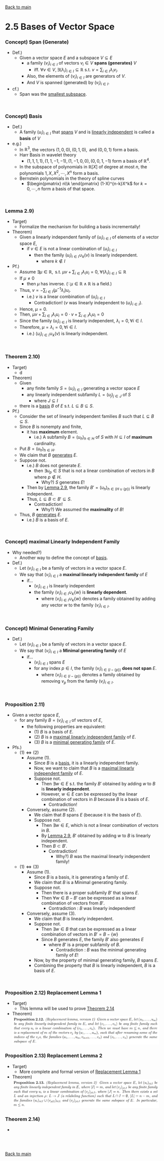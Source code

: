[Back to main](../../main.md)

# 2.5 Bases of Vector Space
### Concept) Span (Generate)
- Def.)
  - Given a vector space $`E`$ and a subspace $`V \subseteq E`$ 
    - a family $`(v_i)_{i\in I}`$ of vectors $`v_i \in V`$ **spans (generates)** $`V`$
      - iff. $`\displaystyle \forall v\in V, \exists (\lambda_i)_{i\in I} \subseteq \mathbb{R} \textrm{ s.t. } v = \sum_{i\in I} \lambda_i v_i`$.
    - Also, the elements of $`(v_i)_{i\in I}`$ are generators of $`V`$.
    - And $`V`$ is spanned (generated) by $`(v_i)_{i\in I}`$.
- cf.)
  - Span was the [smallest subspace](04.md#prop-28-smallest-subspace-is-span).

<br>

### Concept) Basis
- Def.)
  - A family $`(u_i)_{i\in I}`$ that [spans](#concept-span-generate) $`V`$ and is [linearly independent](04.md#concept-linear-independence) is called a **basis** of $`V`$
- e.g.)
  - In $`\mathbb{R}^3`$, the vectors $`(1,0,0), (0,1,0), \textrm{ and } (0,0,1)`$ form a basis.
  - Harr Basis in wavelet theory
    - $`(1,1,1,1), (1,1,-1,-1), (1,-1,0,0), (0,0,1,-1)`$ form a basis of $`\mathbb{R}^4`$.
  - In the subspace of polynomials in $`\mathbb{R}[X]`$ of degree at most $`n`$, the polynomials $`1, X, X^2, \cdots, X^n`$ form a basis.
  - Bernstein polynomials in the theory of spline curves
    - $`\begin{pmatrix} n\\k \end{pmatrix} (1-X)^{n-k}X^k`$ for $`k=0, \cdots, n`$ form a basis of that space.

<br>

### Lemma 2.9)
- Target)
  - Formalize the mechanism for building a basis incrementally!
- Theorem)
  - Given a linearly independent family of $`(u_i)_{i\in I}`$ of elements of a vector space $`E`$,
    - if $`v\in E`$ is not a linear combination of $`(u_i)_{i\in I}`$
      - then the family $`\displaystyle (u_i)_{i\in I} \cup_k (v)`$ is linearly independent.
        - where $`k \notin I`$
- Pf.)
  - Assume $`\displaystyle \exists \mu \in \mathbb{R}, \textrm{ s.t. } \mu v + \sum_{i\in I} \lambda_i u_i = 0,  \;\forall (\lambda_i)_{i\in I} \subseteq \mathbb{R}`$
  - If $`\mu \ne 0`$
    - then $`\mu`$ has inverse. $`(\because \mu \in \mathbb{R} \wedge \mathbb{R} \textrm{ is a field.})`$
  - Thus, $`\displaystyle v = - \sum_{i\in I} (\mu^{-1}\lambda_i) u_i`$.
    - i.e.) $`v`$ is a linear combination of $`(u_i)_{i\in I}`$
      - Contradiction! ($`v`$ was linearly independent to $`(u_i)_{i\in I}`$).
  - Hence, $`\mu = 0`$.
  - Then, $`\displaystyle \mu v + \sum_{i\in I} \lambda_i u_i = 0\cdot v + \sum_{i\in I} \lambda_i u_i = 0`$
  - Since the family $`(u_i)_{i\in I}`$ is linearly independent, $`\lambda_i = 0, \forall i\in I`$.
  - Therefore, $`\mu = \lambda_i = 0, \forall i\in I`$.
    - i.e.) $`\displaystyle (u_i)_{i\in I} \cup_k (v)`$ is linearly independent.

<br>

### Theorem 2.10)
- Target)
  - d
- Theorem)
  - Given
    - any finite family $`S = (u_i)_{i\in I}`$ generating a vector space $`E`$
    - any linearly independent subfamily $`L = (u_j)_{j\in J}`$ of $`S`$
      - where $`J \subseteq I`$
  - there is a [basis](#concept-basis) $`B`$ of $`E`$ s.t. $`L\subseteq B \subseteq S`$. 
- Pf.)
  - Consider the set of linearly independent families $`B`$ such that $`L\subseteq B \subseteq S`$.
  - Since $`B`$ is nonempty and finite,
    - it has **maximum** element.
      - i.e.) A subfamily $`B = (u_h)_{h\in H}`$ of $`S`$ with $`H \subseteq I`$ of **maximum** cardinality.
  - Put $`B = (u_h)_{h\in H}`$.
  - We claim that $`B`$ [generates](#concept-span-generate) $`E`$.
  - Suppose not.
    - i.e.) $`B`$ does not generate $`E`$.
      - then $`\exists u_p \in S`$ that is not a linear combination of vectors in $`B`$ where $`p \notin H`$.
        - Why?) $`S`$ generates $`E`$!
    - Then by [Lemma 2.9](#lemma-29), the family $`B' = (u_h)_{h\in (H \cup \{p\})}`$ is linearly independent.
    - Thus, $`L\subseteq B \subset B' \subseteq S`$.
      - Contradiction!
        - Why?) We assumed the **maximality** of $`B`$!
  - Thus, $`B`$ [generates](#concept-span-generate) $`E`$.
    - i.e.) $`B`$ is a basis of $`E`$.

<br>

### Concept) maximal Linearly Independent Family
- Why needed?)
  - Another way to define the concept of [basis](#concept-basis).
- Def.)
  - Let $`(v_i)_{i\in I}`$ be a family of vectors in a vector space $`E`$.
  - We say that $`(v_i)_{i\in I}`$ a **maximal linearly independent family** of $`E`$
    - if...
      - $`(v_i)_{i\in I}`$ is linearly independent
      - the family $`(v_i)_{i\in I} \cup_k \{w\}`$ is **linearly dependent**.
        - where $`(v_i)_{i\in I} \cup_k \{w\}`$ denotes a family obtained by adding any vector $`w`$ to the family $`(v_i)_{i\in I}`$.

<br>

### Concept) Minimal Generating Family
- Def.)
  - Let $`(v_i)_{i\in I}`$ be a family of vectors in a vector space $`E`$.
  - We say that $`(v_i)_{i\in I}`$ a **Minimal generating family** of $`E`$
    - if...
      - $`(v_i)_{i\in I}`$ spans $`E`$
      - for any index $`p\in I`$, the family $`(v_i)_{i\in (I-\{p\})}`$ **does not span** $`E`$.
        - where $`(v_i)_{i\in (I-\{p\})}`$ denotes a family obtained by removing $`v_p`$ from the family $`(v_i)_{i\in I}`$.

<br>

### Proposition 2.11) 
- Given a vector space $`E`$,
  - for any family $`B = (v_i)_{i\in I}`$ of vectors of $`E`$,
    - the following properties are equivalent:
      - $`(1)`$ $`B`$ is a basis of $`E`$.
      - $`(2)`$ $`B`$ is a [maximal linearly independent family](#concept-maximally-linearly-independent-family) of $`E`$.
      - $`(3)`$ $`B`$ is a [minimal generating family](#concept-Minimal-generating-family) of $`E`$.
- Pfs.)
  - $`(1) \Leftrightarrow (2)`$
    - Assume $`(1)`$.
      - Since $`B`$ is a [basis](#concept-basis), it is a linearly independent family.
      - Now, we want to claim that $`B`$  is a [maximal linearly independent family](#concept-maximal-linearly-independent-family) of $`E`$.
      - Suppose not.
        - Then $`\exists w\in E`$ s.t. the family $`B'`$ obtained by adding $`w`$ to $`B`$ is **linearly independent**.
        - However, $`w\in E`$ can be expressed by the linear combination of vectors in $`B`$ because $`B`$ is a basis of $`E`$.
          - Contradiction!
    - Conversely, assume $`(2)`$.
      - We claim that $`B`$ spans $`E`$ (because it is the basis of $`E`$).
      - Suppose not.
        - Then $`\exists w\in E`$, which is not a linear combination of vectors in $`B`$.
        - By [Lemma 2.9](#lemma-29), $`B'`$ obtained by adding $`w`$ to $`B`$ is linearly independent.
        - Then $`B \subset B'`$.
          - Contradiction!
            - Why?) $`B`$ was the maximal linearly independent family!
  - $`(1) \Leftrightarrow (3)`$
    - Assume $`(1)`$.
      - Since $`B`$ is a basis, it is generating a family of $`E`$.
      - We claim that $`B`$ is a Minimal generating family.
      - Suppose not.
        - Then there is a proper subfamily $`B'`$ that spans $`E`$.
        - Then $`\forall w \in B-B'`$ can be expressed as a linear combination of vectors from $`B'`$.
          - Contradiction : $`B`$ was linearly independent!
    - Conversely, assume $`(3)`$.
      - We claim that $`B`$ is linearly independent.
      - Suppose not.
        - Then $`\exists w \in B`$ that can be expressed as a linear combination of vectors in $`B' = B-\{w\}`$
        - Since $`B`$ generates $`E`$, the family $`B'`$ also generates $`E`$
          - where $`B'`$ is a proper subfamily of $`B`$.
            - Contradiction : $`B`$ was the minimal generating family of $`E`$!
      - Now, by the property of minimal generating family, $`B`$ spans $`E`$.
      - Combining the property that $`B`$ is linearly independent, $`B`$ is a basis of $`E`$.

<br>

### Proposition 2.12) Replacement Lemma 1
- Target)
  - This lemma will be used to prove [Theorem 2.14](#theorem-214)
- Theorem)   
   ![](../../images/m01/003.png)

### Proposition 2.13) Replacement Lemma 2
- Target)
  - More complete and formal version of [Replacement Lemma 1](#proposition-212-replacement-lemma-1)
- Theorem)   
   ![](../../images/m01/004.png)


### Theorem 2.14)
- 


<br><br>

[Back to main](../../main.md)